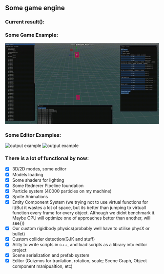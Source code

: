 ## Some game engine

### Current result():

### Some Game Example:
![output example](assets/example_gif3.gif "output example")

### Some Editor Examples:
![output example](assets/example_gif0.gif "output example")
![output example](assets/example_gif2.gif "output example")

### There is a lot of functional by now:
- [X] 3D/2D modes, some editor
- [X] Models loading
- [X] Some shaders for lighting
- [X] Some Rednerer Pipeline foundation
- [X] Particle system (40000 particles on my machine)
- [X] Sprite Animations
- [X] Entity Component System (we trying not to use virtual functions for it(But it wastes a lot of space, but its better than jumping to virtuall function every frame for every object. Although we didnt benchmark it. Maybe CPU will optimize one of approaches better than another, will see{))
- [X] Our custom rigidbody physics(probably well have to utilise physX or bullet)
- [X] Custom collider detection(GJK and stuff)
- [X] Aility to write scripts in c++, and load scripts as a library into editor project
- [X] Scene serialization and prefab system
- [X] Editor (Guizmos for tranlation, rotation, scale; Scene Graph, Object component manipualtion, etc)
